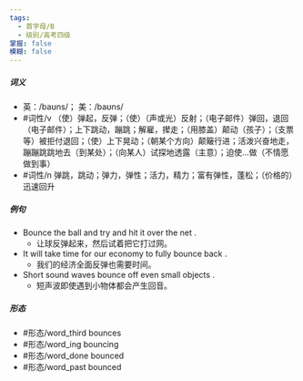 ```yaml
---
tags:
  - 首字母/B
  - 级别/高考四级
掌握: false
模糊: false
---
```

##### 词义
- 英：/baʊns/； 美：/baʊns/
- #词性/v  （使）弹起，反弹；（使）（声或光）反射；（电子邮件）弹回，退回（电子邮件）；上下跳动，蹦跳；解雇，撵走；（用膝盖）颠动（孩子）；（支票等）被拒付退回；（使）上下晃动；（朝某个方向）颠簸行进；活泼兴奋地走，蹦蹦跳跳地去（到某处）；（向某人）试探地透露（主意）；迫使...做（不情愿做到事）
- #词性/n  弹跳，跳动；弹力，弹性；活力，精力；富有弹性，蓬松；（价格的）迅速回升
##### 例句
- Bounce the ball and try and hit it over the net .
	- 让球反弹起来，然后试着把它打过网。
- It will take time for our economy to fully bounce back .
	- 我们的经济全面反弹也需要时间。
- Short sound waves bounce off even small objects .
	- 短声波即使遇到小物体都会产生回音。
##### 形态
- #形态/word_third bounces
- #形态/word_ing bouncing
- #形态/word_done bounced
- #形态/word_past bounced
